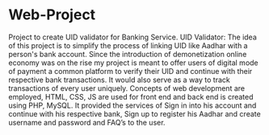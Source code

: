# Web-Project
Project to create UID validator for Banking Service.
UID Validator: 
The idea of this project is to simplify the process of linking UID like Aadhar with a person's bank account. Since the 
introduction of demonetization online economy was on the rise my project is meant to offer users of digital mode of payment
a common platform to verify their UID and continue with their respective bank transactions. It would also serve as a 
way to track transactions of every user uniquely.  Concepts of web development are employed, HTML, CSS, JS are used for front 
end and back end is created using PHP, MySQL.  It provided the services of Sign in into his account and continue with his 
respective bank,  Sign up to register his Aadhar and create username and password and FAQ’s to the user. 
